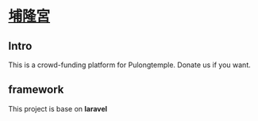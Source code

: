 # [埔隆宮](https://pulongtemple.wtf)
## Intro
This is a crowd-funding platform for Pulongtemple.
Donate us if you want.
## framework
This project is base on **laravel** 
